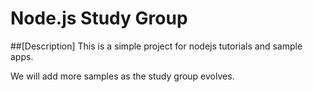 # Node.js Study Group

##[Description]
This is a simple project for nodejs tutorials and sample apps.

We will add more samples as the study group evolves.